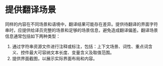# 提供翻译场景

<!--Kit: Localization Kit-->
<!--Subsystem: Global-->
<!--Owner: @yliupy-->
<!--Designer: @sunyaozu-->
<!--Tester: @lpw_work-->
<!--Adviser: @Brilliantry_Rui-->

同样的内容在不同场景和语境中，翻译结果可能存在差异。提供待翻译的界面字符串时，应提供给译员完整的场景和足够的场景信息，避免造成翻译偏差。翻译场景信息通常包括如下两种类型：

1. 通过字符串资源文件进行注释或标注，包括：上下文场景、词性、重点词含义、控件最大可容纳文本长度、变量含义及取值范围。
2. 提供界面截图，以展示实际界面布局和内容。
